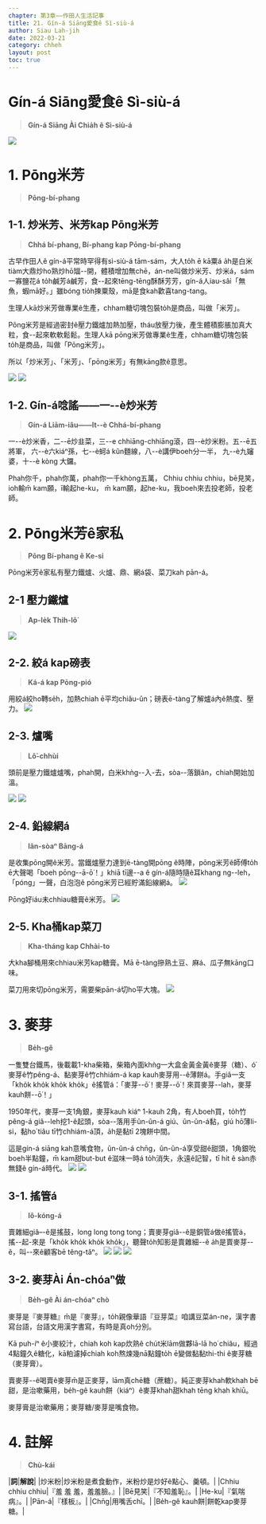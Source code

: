 ```yaml
---
chapter: 第3章——作田人生活記事
title: 21. Gín-á Siāng愛食ê Sì-siù-á
author: Siau Lah-jih
date: 2022-03-21
category: chheh
layout: post
toc: true
---
```


# Gín-á Siāng愛食ê Sì-siù-á
> **Gín-á Siāng Ài Chia̍h ê Sì-siù-á**

![](../too5/17/17-14-2砰米芳.jpg)

# 1. Pōng米芳 
> **Pōng-bí-phang**

## 1-1. 炒米芳、米芳kap Pōng米芳
> **Chhá bí-phang, Bí-phang kap Pōng-bí-phang**

古早作田人ê gín-á平常時罕得有sì-siù-á tām-sám，大人to̍h ē kā粟á a̍h是白米tiàm大鼎炒ho͘熟炒hō͘煏--開，體積增加無chē，án-ne叫做炒米芳、炒米á，sám一寡鹽花á to̍h鹹芳á鹹芳，食--起來tēng-tēng酥酥芳芳，gín-á人iau-sâi「無魚，蝦mā好。」雖bóng tio̍h揀粟殼，mā是食kah歡喜tang-tang。

生理人kā炒米芳做專業ê生產，chham糖切塊包裝to̍h是商品，叫做「米芳」。

Pōng米芳是經過密封ê壓力鐵爐加熱加壓，tháu放壓力後，產生體積膨脹加真大粒，食--起來軟軟鬆鬆。生理人kā pōng米芳做專業ê生產，chham糖切塊包裝to̍h是商品，叫做「Pōng米芳」。

所以「炒米芳」、「米芳」、「pōng米芳」有無kāng款ê意思。

![](../too5/17/17-14-1米芳.jpg)
![](../too5/17/17-14-2砰米芳.jpg)

## 1-2. Gín-á唸謠——一--è炒米芳
> **Gín-á Liām-iâu——It--è Chhá-bí-phang**

一--è炒米香，二--ē炒韭菜，三--e chhiāng-chhiāng滾，四--è炒米粉。五--ē五將軍， 六--è六kiáⁿ孫，七--è蚵á kûn麵線，八--è講伊boeh分一半， 九--è九嬸婆，十--è kòng 大鑼。

Phah你千，phah你萬，phah你一千khòng五萬，
Chhiu chhiu chhiu，bē見笑， ioh輸m̄ kam願，ī輸起he-ku， m̄ kam願，起he-ku，我boeh來去投老師，投老師。

# 2. Pōng米芳ê家私
> **Pōng Bí-phang ê Ke-si**

Pōng米芳ê家私有壓力鐵爐、火爐、鼎、網á袋、菜刀kah pān-á。

## 2-1 壓力鐵爐
> **Ap-le̍k Thih-lô͘**

![](../too5/17/17-14-3磅米芳.jpg)

## 2-2. 絞á kap磅表
> **Ká-á kap Pōng-pió**

用絞á絞ho͘轉se̍h，加熱chiah ē平均chiâu-ûn；磅表ē-tàng了解爐á內ê熱度、壓力。
![](../too5/17/17-14-4磅米芳.jpg)

## 2-3. 爐嘴
> **Lô͘-chhùi**

頭前是壓力鐵爐爐嘴，phah開，白米khǹg--入-去，sòa--落鎖ân，chiah開始加溫。

![](../too5/17/17-14-5磅米芳.jpg)
![](../too5/17/17-14-6磅米芳.jpg)

## 2-4. 鉛線網á
> **Iân-sòaⁿ Bāng-á**

是收集pōng開ê米芳。當鐵爐壓力達到ē-tàng開pōng ê時陣，pōng米芳ê師傅to̍h ē大聲喝「boeh pōng--ā-ō͘！」khiā tī邊--a ê gín-á隨時隨ê耳khang ng--leh，「póng」一聲，白泡泡ê pōng米芳已經貯滿鉛線網á。
![](../too5/17/17-14-7磅米芳.jpg)

Pōng好iáu未chhiau糖膏ê米芳。
![](../too5/17/17-14-9磅米芳.jpg)

## 2-5. Kha桶kap菜刀
> **Kha-tháng kap Chhài-to**

大kha腳桶用來chhiau米芳kap糖膏。Mā ē-tàng摻熟土豆、麻á、瓜子無kāng口味。 

菜刀用來切pōng米芳，需要柴pān-á切ho͘平大塊。
![](../too5/17/17-14-8磅米芳.jpg)

# 3. 麥芽
> **Be̍h-gê**

一隻雙台鐵馬，後載載1-kha柴箱，柴箱內面khǹg一大盒金黃金黃ê麥芽（糖）、ó͘麥芽ê竹pêng-á、黏麥芽ê竹chhiám-á kap kauh麥芽用--ê薄餅á。手giâ一支「kho̍k kho̍k kho̍k kho̍k」ê搖管á：「麥芽--ō͘！麥芽--ō͘！來買麥芽--lah，麥芽kauh餅--ō͘！」

1950年代，麥芽一支1角銀，麥芽kauh kiáⁿ 1-kauh 2角，有人boeh買，to̍h竹pêng-á giâ--leh挖1-ê起頭，sòa--落用手ûn-ûn-á giú、ûn-ûn-á黏，giú hō͘薄li-si，黏ho͘ tiâu tī竹chhiám-á頂，a̍h是黏tī 2塊餅中間。

這是gín-á siāng kah意嘴食物，ûn-ûn-á chn̄g，ûn-ûn-á享受甜ê甜頭，1角銀吮boeh半點鐘，m̄ kam甜but-but ê滋味一時á to̍h消失，永遠ê記智，tī hit ê sàn赤無錢ê gín-á時代。
![](../too5/17/17-19-1麥芽.jpg)
![](../too5/17/17-19-2麥芽糖.jpg)

## 3-1. 搖管á
> **Iô-kóng-á**

賣雜細giâ–-ê是搖鼓，long long tong tong；賣麥芽giâ--ê是銅管á做ê搖管á，搖--起-來是「kho̍k kho̍k kho̍k kho̍k」，聽聲to̍h知影是賣雜細--ê a̍h是賣麥芽--ê，叫--來ê顧客bē têng-tâⁿ。
![](../too5/17/17-19-3麥芽.jpg)
![](../too5/17/17-19-4麥芽搖管.jpg)
![](../too5/17/17-19-5搖管仔.jpg)

## 3-2. 麥芽Ài Án-chóaⁿ做
> **Be̍h-gê Ài án-chóaⁿ chò**

麥芽是『麥芽糖』m̄是『麥芽』，to̍h親像華語『豆芽菜』咱講豆菜án-ne，漢字書寫台語，台語文用漢字書寫，有時是真oh分別。

Kā puh-íⁿ ê小麥絞汁，chiah koh kap炊熟ê chu̍t米lām做夥lā-lā ho͘ chiâu，經過4點鐘久ê糖化，kā粕濾掉chiah koh熬煉幾nā點鐘to̍h ē變做黏黏thi-thi ê麥芽糖（麥芽膏）。

賣麥芽--ê喝賣ê麥芽m̄是正麥芽，lām真chē糖（蔗糖）。純正麥芽khah軟khah bē甜，是治嗽藥用，be̍h-gê kauh餅（kiáⁿ）ê麥芽khah甜khah tēng khah khiū。

麥芽膏是治嗽藥用；麥芽糖/麥芽是嘴食物。

# 4. 註解
> **Chù-kái**

|**詞**|**解說**|
|炒米粉|炒米粉是煮食動作，米粉炒是炒好ê點心、羹頓。|
|Chhiu chhiu chhiu|『羞 羞 羞，羞羞臉。』|
|Bē見笑|『不知羞恥』。|
|He-ku|『氣喘病』。|
|Pān-á|『樣板』。|
|Chn̄g|用嘴舌chī。|
|Be̍h-gê kauh餅|餅乾kap麥芽糖。|
